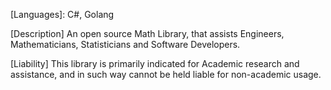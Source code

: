 [Languages]: C#, Golang

[Description]
An open source Math Library, that assists Engineers, Mathematicians, Statisticians and Software Developers.


[Liability]
This library is primarily indicated for Academic research and assistance, and in such way cannot be held liable for non-academic usage.

